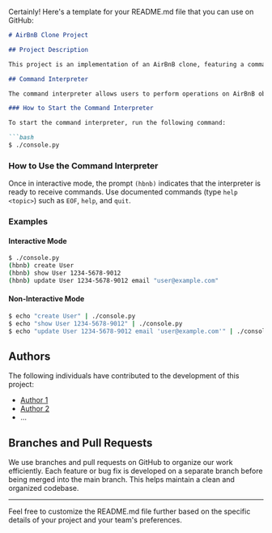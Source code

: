 Certainly! Here's a template for your README.md file that you can use on GitHub:

```markdown
# AirBnB Clone Project

## Project Description

This project is an implementation of an AirBnB clone, featuring a command-line interpreter for managing AirBnB objects. The project includes various classes such as User, State, City, Place, Amenity, and Review, all inheriting from a base class named BaseModel. Additionally, an abstracted storage engine (File Storage) is provided for serialization and deserialization of instances.

## Command Interpreter

The command interpreter allows users to perform operations on AirBnB objects through a shell-like interface. Users can create new objects, retrieve objects from storage, perform operations, update attributes, and destroy objects.

### How to Start the Command Interpreter

To start the command interpreter, run the following command:

```bash
$ ./console.py
```

### How to Use the Command Interpreter

Once in interactive mode, the prompt `(hbnb)` indicates that the interpreter is ready to receive commands. Use documented commands (type `help <topic>`) such as `EOF`, `help`, and `quit`.

### Examples

#### Interactive Mode

```bash
$ ./console.py
(hbnb) create User
(hbnb) show User 1234-5678-9012
(hbnb) update User 1234-5678-9012 email "user@example.com"
```

#### Non-Interactive Mode

```bash
$ echo "create User" | ./console.py
$ echo "show User 1234-5678-9012" | ./console.py
$ echo "update User 1234-5678-9012 email 'user@example.com'" | ./console.py
```

## Authors

The following individuals have contributed to the development of this project:

- [Author 1](https://github.com/author1)
- [Author 2](https://github.com/author2)
- ...

## Branches and Pull Requests

We use branches and pull requests on GitHub to organize our work efficiently. Each feature or bug fix is developed on a separate branch before being merged into the main branch. This helps maintain a clean and organized codebase.

---

Feel free to customize the README.md file further based on the specific details of your project and your team's preferences.
